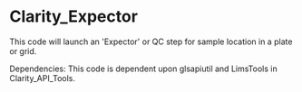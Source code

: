 # Clarity_Expector
This code will launch an 'Expector' or QC step for sample location in a plate or grid. 

Dependencies:
This code is dependent upon glsapiutil and LimsTools in Clarity_API_Tools. 
